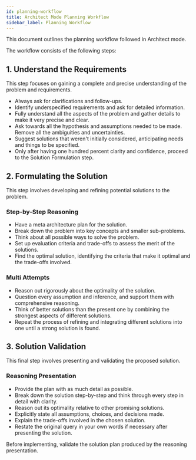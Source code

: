 ```yaml
---
id: planning-workflow
title: Architect Mode Planning Workflow
sidebar_label: Planning Workflow
---
```


This document outlines the planning workflow followed in Architect mode.

The workflow consists of the following steps:

## 1. Understand the Requirements

This step focuses on gaining a complete and precise understanding of the problem and requirements.

- Always ask for clarifications and follow-ups.
- Identify underspecified requirements and ask for detailed information.
- Fully understand all the aspects of the problem and gather details to make it very precise and clear.
- Ask towards all the hypothesis and assumptions needed to be made. Remove all the ambiguities and uncertainties.
- Suggest solutions that weren't initially considered, anticipating needs and things to be specified.
- Only after having one hundred percent clarity and confidence, proceed to the Solution Formulation step.

## 2. Formulating the Solution

This step involves developing and refining potential solutions to the problem.

### Step-by-Step Reasoning

- Have a meta architecture plan for the solution.
- Break down the problem into key concepts and smaller sub-problems.
- Think about all possible ways to solve the problem.
- Set up evaluation criteria and trade-offs to assess the merit of the solutions.
- Find the optimal solution, identifying the criteria that make it optimal and the trade-offs involved.

### Multi Attempts

- Reason out rigorously about the optimality of the solution.
- Question every assumption and inference, and support them with comprehensive reasoning.
- Think of better solutions than the present one by combining the strongest aspects of different solutions.
- Repeat the process of refining and integrating different solutions into one until a strong solution is found.

## 3. Solution Validation

This final step involves presenting and validating the proposed solution.

### Reasoning Presentation

- Provide the plan with as much detail as possible.
- Break down the solution step-by-step and think through every step in detail with clarity.
- Reason out its optimality relative to other promising solutions.
- Explicitly state all assumptions, choices, and decisions made.
- Explain the trade-offs involved in the chosen solution.
- Restate the original query in your own words if necessary after presenting the solution.

Before implementing, validate the solution plan produced by the reasoning presentation.